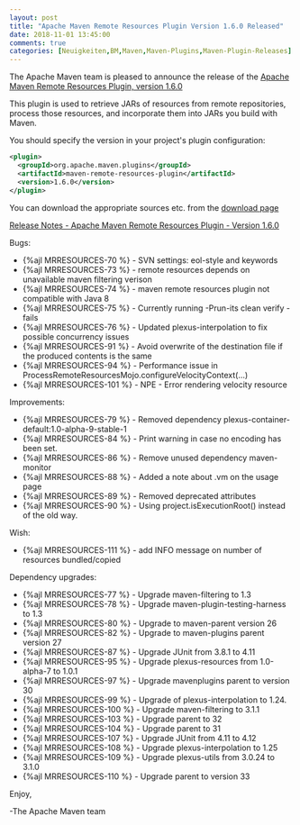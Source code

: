 ```yaml
---
layout: post
title: "Apache Maven Remote Resources Plugin Version 1.6.0 Released"
date: 2018-11-01 13:45:00
comments: true
categories: [Neuigkeiten,BM,Maven,Maven-Plugins,Maven-Plugin-Releases]
---
```

The Apache Maven team is pleased to announce the release of the 
[Apache Maven Remote Resources Plugin, version 1.6.0](https://maven.apache.org/plugins/maven-remote-resources-plugin/)


This plugin is used to retrieve JARs of resources from remote repositories,
process those resources, and incorporate them into JARs you build with Maven.

You should specify the version in your project's plugin configuration:

```xml
<plugin>
  <groupId>org.apache.maven.plugins</groupId>
  <artifactId>maven-remote-resources-plugin</artifactId>
  <version>1.6.0</version>
</plugin>
```
You can download the appropriate sources etc. from the [download page](https://maven.apache.org/plugins/maven-remote-resources-plugin/download.cgi)

<!-- more -->

[Release Notes - Apache Maven Remote Resources Plugin - Version 1.6.0](https://issues.apache.org/jira/secure/ReleaseNote.jspa?projectId=12317825&version=12331230&styleName=Text)

Bugs:

 * {%ajl MRRESOURCES-70 %} - SVN settings: eol-style and keywords
 * {%ajl MRRESOURCES-73 %} - remote resources depends on unavailable maven filtering verison
 * {%ajl MRRESOURCES-74 %} - maven remote resources plugin not compatible with Java 8
 * {%ajl MRRESOURCES-75 %} - Currently running -Prun-its clean verify - fails
 * {%ajl MRRESOURCES-76 %} - Updated plexus-interpolation to fix possible concurrency issues
 * {%ajl MRRESOURCES-91 %} - Avoid overwrite of the destination file if the produced contents is the same
 * {%ajl MRRESOURCES-94 %} - Performance issue in ProcessRemoteResourcesMojo.configureVelocityContext(...)
 * {%ajl MRRESOURCES-101 %} - NPE - Error rendering velocity resource

Improvements:

 * {%ajl MRRESOURCES-79 %} - Removed dependency plexus-container-default:1.0-alpha-9-stable-1
 * {%ajl MRRESOURCES-84 %} - Print warning in case no encoding has been set.
 * {%ajl MRRESOURCES-86 %} - Remove unused dependency maven-monitor
 * {%ajl MRRESOURCES-88 %} - Added a note about .vm on the usage page
 * {%ajl MRRESOURCES-89 %} - Removed deprecated attributes
 * {%ajl MRRESOURCES-90 %} - Using project.isExecutionRoot() instead of the old way.

Wish:

 * {%ajl MRRESOURCES-111 %} - add INFO message on number of resources bundled/copied

Dependency upgrades:

 * {%ajl MRRESOURCES-77 %} - Upgrade maven-filtering to 1.3
 * {%ajl MRRESOURCES-78 %} - Upgrade maven-plugin-testing-harness to 1.3
 * {%ajl MRRESOURCES-80 %} - Upgrade to maven-parent version 26
 * {%ajl MRRESOURCES-82 %} - Upgrade to maven-plugins parent version 27
 * {%ajl MRRESOURCES-87 %} - Upgrade JUnit from 3.8.1 to 4.11
 * {%ajl MRRESOURCES-95 %} - Upgrade plexus-resources from 1.0-alpha-7 to 1.0.1
 * {%ajl MRRESOURCES-97 %} - Upgrade mavenplugins parent to version 30
 * {%ajl MRRESOURCES-99 %} - Upgrade of plexus-interpolation to 1.24.
 * {%ajl MRRESOURCES-100 %} - Upgrade maven-filtering to 3.1.1
 * {%ajl MRRESOURCES-103 %} - Upgrade parent to 32
 * {%ajl MRRESOURCES-104 %} - Upgrade parent to 31
 * {%ajl MRRESOURCES-107 %} - Upgrade JUnit from 4.11 to 4.12
 * {%ajl MRRESOURCES-108 %} - Upgrade plexus-interpolation to 1.25
 * {%ajl MRRESOURCES-109 %} - Upgrade plexus-utils from 3.0.24 to 3.1.0
 * {%ajl MRRESOURCES-110 %} - Upgrade parent to version 33

Enjoy,

-The Apache Maven team


